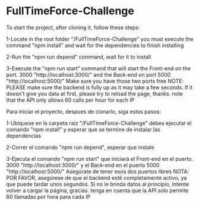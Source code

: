 # FullTimeForce-Challenge
To start the project, after cloning it, follow these steps:

1-Locate in the root folder "/FullTimeForce-Challenge" you must execute the command "npm install"
and wait for the dependencies to finish installing

2-Run the "npm run depend" command, wait for it to install

3-Execute the "npm run start" command that will start the Front-end on the port. 3000 "http://localhost:3000/" and the Back-end on port 5000 "http://localhost:5000/" Make sure you have those two ports free
NOTE: PLEASE make sure the backend is fully up as it may take a few seconds. If it doesn't give you data at first, please try to reload the page, thanks.
note that the API only allows 60 calls per hour for each IP


Para iniciar el proyecto, despues de clonarlo, siga estos pasos:

1-Ubíquese en la carpeta raíz "/FullTimeForce-Challenge" debes ejecutar el comando "npm install"
y esperar que se termine de instalar las dependencias 

2-Correr el comando "npm run depend", esperar que instale

3-Ejecuta el comando "npm run start" que iniciará el Front-end en el puerto. 3000 "http://localhost:3000/" y el Back-end en el puerto 5000 "http://localhost:5000/" Asegúrate de tener esos dos puertos libres
NOTA: POR FAVOR, asegúrese de que el backend esté completamente activo, ya que puede tardar unos segundos. Si no le brinda datos al principio, intente volver a cargar la página, gracias.
tenga en cuenta que la API solo permite 60 llamadas por hora para cada IP

